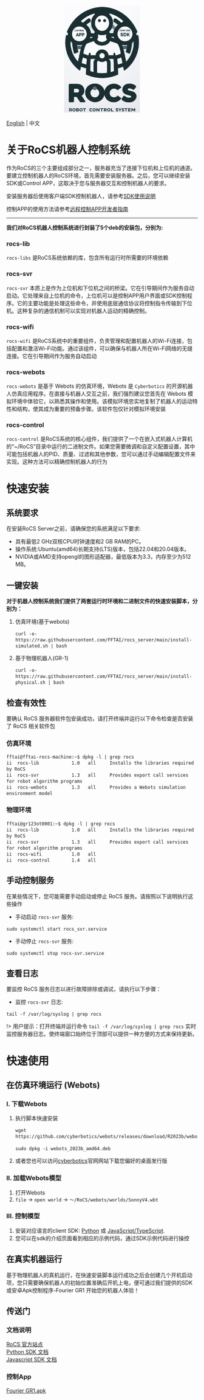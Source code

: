 <p align="center">
    <a href="https://fftai.github.io" target="_blank" rel="noopener noreferrer">
        <img width="200" src="assets/ico.jpg" alt="Vue logo">
    </a>
</p>

[English](./readme.md) | 中文

# 关于RoCS机器人控制系统

作为RoCS的三个主要组成部分之一，服务器充当了连接下位机和上位机的通道。要建立控制机器人的RoCS环境，首先需要安装服务器。之后，您可以继续安装SDK或Control APP，这取决于您与服务器交互和控制机器人的要求。

安装服务器后使用客户端SDK控制机器人，请参考[SDK使用说明](https://github.com/FFTAI/fftai.github.io/blob/main/docs/quick_start/setup_for_physical_robot.md)

控制APP的使用方法请参考[远程控制APP开发者指南](https://github.com/FFTAI/fftai.github.io/blob/main/docs/demo_app/app_project_setup.md)

---
**我们对RoCS机器人控制系统进行封装了5个deb的安装包，分别为:** 

### rocs-lib
`rocs-libs` 是RoCS系统依赖的库，包含所有运行时所需要的环境依赖

### rocs-svr
`rocs-svr` 本质上是作为上位机和下位机之间的桥梁。它在引导期间作为服务自动启动。它处理来自上位机的命令，上位机可以是控制APP用户界面或SDK控制程序。它的主要功能是处理这些命令，并使用底层通信协议将控制指令传输到下位机。这种复杂的通信机制可以实现对机器人运动的精确控制。

### rocs-wifi
`rocs-wifi` 是RoCS系统中的重要组件，负责管理和配置机器人的Wi-Fi连接，包括配置和激活Wi-Fi功能。通过该组件，可以确保与机器人所在Wi-Fi网络的无缝连接。它在引导期间作为服务自动启动

### rocs-webots
`rocs-webots` 是基于 Webots 的仿真环境，Webots 是 `Cyberbotics` 的开源机器人仿真应用程序。在直接与机器人交互之前，我们强烈建议您首先在 Webots 模拟环境中体验它，以熟悉其操作和使用。该模拟环境忠实地复制了机器人的运动特性和结构，使其成为重要的预备步骤。该软件包仅针对模拟环境安装

### rocs-control
`rocs-control` 是RoCS系统的核心组件，我们提供了一个在嵌入式机器人计算机的“~/RoCS”目录中运行的二进制文件。如果您需要微调和自定义配置设置，其中可能包括机器人的PID、质量、过滤和其他参数，您可以通过手动编辑配置文件来实现。这种方法可以精确控制机器人的行为

# 快速安装

## 系统要求

在安装RoCS Server之前，请确保您的系统满足以下要求:

* 具有最低2 GHz双核CPU时钟速度和2 GB RAM的PC。
* 操作系统:Ubuntu(amd64)长期支持(LTS)版本，包括22.04和20.04版本。
* NVIDIA或AMD支持opengl的图形适配器，最低版本为3.3，内存至少为512 MB。

## 一键安装

**对于机器人控制系统我们提供了两套运行时环境和二进制文件的快速安装脚本，分别为：** 

1. 仿真环境(基于webots)
    ```shell
    curl -o- https://raw.githubusercontent.com/FFTAI/rocs_server/main/install-simulated.sh | bash
    ```
   
2. 基于物理机器人(GR-1)

    ```shell
    curl -o- https://raw.githubusercontent.com/FFTAI/rocs_server/main/install-physical.sh | bash
    ```

## 检查有效性

要确认 RoCS 服务器软件包安装成功，请打开终端并运行以下命令检查是否安装了 RoCS 相关软件包

### 仿真环境
```shell
fftai@fftai-rocs-machine:~$ dpkg -l | grep rocs
ii  rocs-lib            1.0   all     Installs the libraries required by RoCS
ii  rocs-svr            1.3   all     Provides export call services for robot algorithm programs
ii  rocs-webots         1.3   all     Provides a Webots simulation environment model
```

### 物理环境
```shell
fftai@gr123ot0001:~$ dpkg -l | grep rocs
ii  rocs-lib            1.0   all     Installs the libraries required by RoCS
ii  rocs-svr            1.3   all     Provides export call services for robot algorithm programs
ii  rocs-wifi           1.0   all     
ii  rocs-control        1.4   all     
```

## 手动控制服务

在某些情况下，您可能需要手动启动或停止 RoCS 服务。请按照以下说明执行这些操作

* 手动启动 `rocs-svr` 服务:

```shell
sudo systemctl start rocs_svr.service
```

* 手动停止 `rocs-svr` 服务:

```shell
sudo systemctl stop rocs-svr.service
```

## 查看日志

要监控 RoCS 服务日志以进行故障排除或调试，请执行以下步骤：

* 监控 `rocs-svr` 日志:

```shell
tail -f /var/log/syslog | grep rocs
```

!> 用户提示：打开终端并运行命令 `tail -f /var/log/syslog | grep rocs` 实时监控服务器日志。使终端窗口始终位于顶部可以提供一种方便的方式来保持更新。


# 快速使用

## 在仿真环境运行 (Webots)

### I. 下载Webots

1. 执行脚本快速安装
   ```shell
   wget https://github.com/cyberbotics/webots/releases/download/R2023b/webots_2023b_amd64.deb
   
   sudo dpkg -i webots_2023b_amd64.deb
   ```

2. 或者您也可以访问[cyberbotics](https://www.cyberbotics.com/)官网网站下载您偏好的桌面发行版 

### II. 加载Webots模型
1. 打开Webots
2. `file` -> `open world` -> `～/RoCS/webots/worlds/SonnyV4.wbt`

### III. 控制模型
1. 安装对应语言的client SDK: [Python](https://pypi.org/project/rocs-client/) 或 [JavaScript/TypeScript](https://www.npmjs.com/package/rocs-client).
2. 您可以在sdk的介绍页面看到相应的示例代码，通过SDK示例代码进行操控

## 在真实机器运行

基于物理机器人的真机运行，在快速安装脚本运行成功之后会创建几个开机启动项，您只需要确保机器人的初始位置准确后开机上电，便可通过我们提供的SDK或安卓Apk控制程序-Fourier GR1 开始您的机器人体验！


## 传送门

### 文档说明
[RoCS 官方站点](http://fftai.github.io/)   
[Python SDK 文档](https://fftai.github.io/docs/sdk_py/)  
[Javascript SDK 文档](https://fftai.github.io/docs/sdk_js/)  

### 控制App
[Fourier GR1.apk](https://github.com/FFTAI/rocs_app/releases/download/v1.1/ROCS-App-1.1.30.apk)
